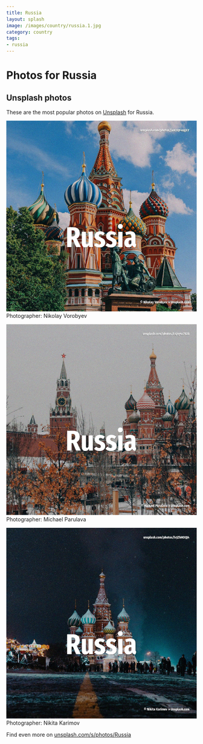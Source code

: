 ```yaml
---
title: Russia
layout: splash
image: /images/country/russia.1.jpg
category: country
tags:
- russia
---
```

# Photos for Russia
 
## Unsplash photos
These are the most popular photos on [Unsplash](https://unsplash.com) for Russia.
 
![Russia](/images/country/russia.1.jpg)
Photographer:  Nikolay Vorobyev
 
![Russia](/images/country/russia.2.jpg)
Photographer:  Michael Parulava
 
![Russia](/images/country/russia.3.jpg)
Photographer:  Nikita Karimov
 
Find even more on [unsplash.com/s/photos/Russia](https://unsplash.com/s/photos/Russia)
 
